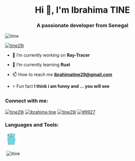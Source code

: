 <h1 align="center">Hi 👋,   I'm Ibrahima TINE</h1>
<h3 align="center">A passionate developer from Senegal</h3>


<p align="left"> <img src="https://komarev.com/ghpvc/?username=itine&label=Profile%20views&color=0e75b6&style=flat" alt="itine" /> </p>

<p align="left"> <a href="https://twitter.com/tine29i" target="blank"><img src="https://img.shields.io/twitter/follow/tine29i?logo=twitter&style=for-the-badge" alt="tine29i" /></a> </p>

- 🔭 I’m currently working on **Ray-Tracer**

- 🌱 I’m currently learning **Rust**

- 📫 How to reach me **ibrahimatine29@gmail.com**

- ⚡ Fun fact **I think i am funny and ... you will see**

<h3 align="left">Connect with me:</h3>
<p align="left">
<a href="https://twitter.com/tine29i" target="blank"><img align="center" src="https://raw.githubusercontent.com/rahuldkjain/github-profile-readme-generator/master/src/images/icons/Social/twitter.svg" alt="tine29i" height="30" width="40" /></a>
<a href="https://linkedin.com/in/ibrahima tine" target="blank"><img align="center" src="https://raw.githubusercontent.com/rahuldkjain/github-profile-readme-generator/master/src/images/icons/Social/linked-in-alt.svg" alt="ibrahima tine" height="30" width="40" /></a>
<a href="https://instagram.com/tine29i" target="blank"><img align="center" src="https://raw.githubusercontent.com/rahuldkjain/github-profile-readme-generator/master/src/images/icons/Social/instagram.svg" alt="tine29i" height="30" width="40" /></a>
  <a href="https://discord.gg/#9927" target="blank"><img align="center" src="https://raw.githubusercontent.com/rahuldkjain/github-profile-readme-generator/master/src/images/icons/Social/discord.svg" alt="#9927" height="30" width="40" /></a>

</p>

<h3 align="left">Languages and Tools:</h3>
<p align="left"> <a href="https://golang.org" target="_blank" rel="noreferrer"> <img src="https://raw.githubusercontent.com/devicons/devicon/master/icons/go/go-original.svg" alt="go" width="40" height="40"/> </a> </p>



<p>&nbsp;<img align="center" src="https://github-readme-stats.vercel.app/api?username=itine&show_icons=true&locale=en" alt="itine" /></p>

